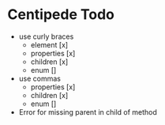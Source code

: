 # Centipede Todo
* use curly braces
  * element [x]
  * properties [x]
  * children [x]
  * enum []
* use commas
  * properties [x]
  * children [x]
  * enum []
* Error for missing parent in child of method